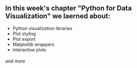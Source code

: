 ## In this week's chapter **"Python for Data Visualization"** we laerned about:

* Python visualization libraries
* Plot styling
* Plot export
* Matplotlib wrappers
* Interactive plots

###### and more
